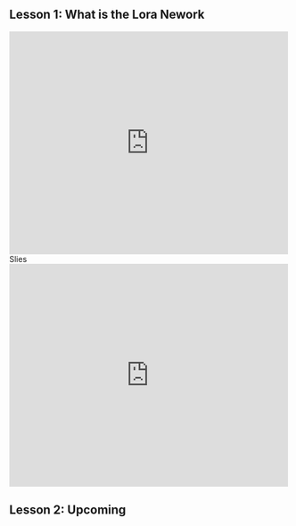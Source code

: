## Lesson 1: What is the Lora Nework

<iframe src="https://ucmerced.app.box.com/embed/s/1auikxba90skarjdf6s43ct7vb1146tt?sortColumn=date&view=list" width="500" height="400" frameborder="0" allowfullscreen webkitallowfullscreen msallowfullscreen></iframe>
Slies <br>
<iframe src="https://ucmerced.app.box.com/embed/s/5rra01fnyj3mjsurook1w0fsi1e6gsxs?sortColumn=date&view=list" width="500" height="400" frameborder="0" allowfullscreen webkitallowfullscreen msallowfullscreen></iframe>



## Lesson 2: Upcoming
